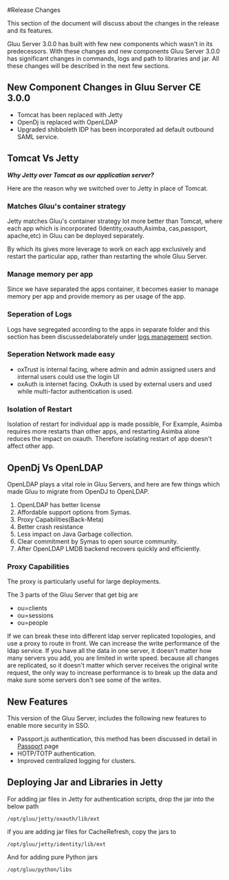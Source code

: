 #Release Changes

This section of the document will discuss about the changes in the release and its features. 

Gluu Server 3.0.0 has built with few new components which wasn't in its predecessors. With these changes and new components Gluu Server 3.0.0 has significant changes in commands, logs and path to libraries and jar. All these changes will be described in the next few sections.

## New Component Changes in Gluu Server CE 3.0.0

- Tomcat has been replaced with Jetty
- OpenDj is replaced with OpenLDAP
- Upgraded shibboleth IDP has been incorporated ad default outbound SAML service.

## Tomcat Vs Jetty
***Why Jetty over Tomcat as our application server?***

Here are the reason why we switched over to Jetty in place of Tomcat.

### Matches Gluu's container strategy

Jetty matches Gluu's container strategy lot more better than Tomcat, where each app which is incorporated (Identity,oxauth,Asimba, cas,passport, apache,etc) in Gluu can be deployed separately.

By which its gives more leverage to work on each app exclusively and restart the particular app, rather than restarting the whole Gluu Server.

### Manage memory per app

Since we have separated the apps container, it becomes easier to manage memory per app and provide memory as per usage of the app.

### Seperation of Logs

Logs have segregated according to the apps in separate folder and this section has been discussedelaborately under [logs management](../admin-guide/logs.md) section.

### Seperation Network made easy

- oxTrust is internal facing, where admin and admin assigned users and internal users could use the login UI
- oxAuth is internet facing. OxAuth is used by external users and used while multi-factor authentication is used.

### Isolation of Restart

Isolation of restart for individual app is made possible, For Example, Asimba requires more restarts than other apps, and restarting Asimba alone reduces the impact on oxauth. Therefore isolating restart of app doesn't affect other app.

## OpenDj Vs OpenLDAP

OpenLDAP plays a vital role in Gluu Servers, and here are few things which made Gluu to migrate from OpenDJ to OpenLDAP.

1. OpenLDAP has better license
2. Affordable support options from Symas.
3. Proxy Capabilities(Back-Meta)
4. Better crash resistance
5. Less impact on Java Garbage collection.
6. Clear commitment by Symas to open source community.
7. After OpenLDAP LMDB backend recovers quickly and efficiently.

### Proxy Capabilities

The proxy is particularly useful for large deployments.

The 3 parts of the Gluu Server that get big are 

- ou=clients 
- ou=sessions
- ou=people

If we can break these into different ldap server replicated topologies, and use a proxy to route in front. We can increase the write performance of the ldap service.
If you have all the data in one server, it doesn't matter how many servers you add, you are limited in write speed. because all changes are replicated, so it doesn't matter which server receives the original write request, the only way to increase performance is to break up the data and make sure some servers don't see some of the writes.

## New Features
This version of the Gluu Server, includes the following new features to enable more security in SSO.

- Passport.js authentication, this method has been discussed in detail in [Passport](../authn-guide/passport.md) page
- HOTP/TOTP authentication.
- Improved centralized logging for clusters.

## Deploying Jar and Libraries in Jetty

For adding jar files in Jetty for authentication scripts, drop the jar into the below path

`/opt/gluu/jetty/oxauth/lib/ext`

if you are adding jar files for CacheRefresh, copy the jars to 

`/opt/gluu/jetty/identity/lib/ext`

And for adding pure Python jars

`/opt/gluu/python/libs`
